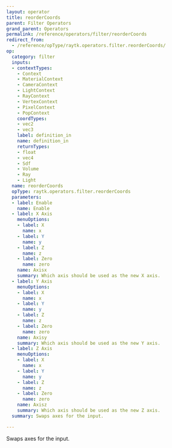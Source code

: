```yaml
---
layout: operator
title: reorderCoords
parent: Filter Operators
grand_parent: Operators
permalink: /reference/operators/filter/reorderCoords
redirect_from:
  - /reference/opType/raytk.operators.filter.reorderCoords/
op:
  category: filter
  inputs:
  - contextTypes:
    - Context
    - MaterialContext
    - CameraContext
    - LightContext
    - RayContext
    - VertexContext
    - PixelContext
    - PopContext
    coordTypes:
    - vec2
    - vec3
    label: definition_in
    name: definition_in
    returnTypes:
    - float
    - vec4
    - Sdf
    - Volume
    - Ray
    - Light
  name: reorderCoords
  opType: raytk.operators.filter.reorderCoords
  parameters:
  - label: Enable
    name: Enable
  - label: X Axis
    menuOptions:
    - label: X
      name: x
    - label: Y
      name: y
    - label: Z
      name: z
    - label: Zero
      name: zero
    name: Axisx
    summary: Which axis should be used as the new X axis.
  - label: Y Axis
    menuOptions:
    - label: X
      name: x
    - label: Y
      name: y
    - label: Z
      name: z
    - label: Zero
      name: zero
    name: Axisy
    summary: Which axis should be used as the new Y axis.
  - label: Z Axis
    menuOptions:
    - label: X
      name: x
    - label: Y
      name: y
    - label: Z
      name: z
    - label: Zero
      name: zero
    name: Axisz
    summary: Which axis should be used as the new Z axis.
  summary: Swaps axes for the input.

---
```



Swaps axes for the input.